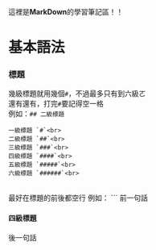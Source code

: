 這裡是**MarkDown**的學習筆記區！！

# 基本語法

### 標題

幾級標題就用幾個`#`，不過最多只有到六級ㄛ<br>
還有還有，打完`#`要記得空一格<br>
例如：`## 二級標題`
```
一級標題 `#`<br>
二級標題 `##`<br>
三級標題 `###`<br>
四級標題 `####`<br>
五級標題 `#####`<br>
六級標題 `######`<br>
```
<BR>
最好在標題的前後都空行
例如：
```
前一句話
  
#### 四級標題
  
後一句話
```

